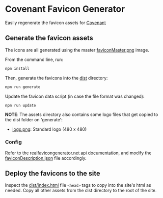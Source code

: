 
# Covenant Favicon Generator

Easily regenerate the favicon assets for [Covenant](http://www.covenantclassicalschool.org)

## Generate the favicon assets

The icons are all generated using the master [faviconMaster.png](assets/faviconMaster.png) image.

From the command line, run:

```sh
npm install
```

Then, generate the favicons into the [dist](dist) directory:

```sh
npm run generate
```

Update the favicon data script (in case the file format was changed):

```sh
npm run update
```

**NOTE**: The assets directory also contains some logo files that get copied to the dist folder on 'generate':

- [logo.png](assets/logo.png): Standard logo (480 x 480)

### Config

Refer to the [realfavicongenerator.net api documentation](http://realfavicongenerator.net/api/), and modify 
the [faviconDescription.json](faviconDescription.json) file accordingly.

## Deploy the favicons to the site

Inspect the [dist/index.html](dist/index.html) file `<head>` tags to copy into the site's html as needed.
Copy all other assets from the dist directory to the root of the site.
